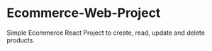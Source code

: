 # Ecommerce-Web-Project
Simple Ecommerce React Project to create, read, update and delete products.
